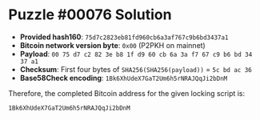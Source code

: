 # Puzzle #00076 Solution

- **Provided hash160**: `75d7c2823eb81fd960cb6a3af767c9b6bd3437a1`
- **Bitcoin network version byte**: `0x00` (P2PKH on mainnet)
- **Payload**: `00 75 d7 c2 82 3e b8 1f d9 60 cb 6a 3a f7 67 c9 b6 bd 34 37 a1`
- **Checksum**: First four bytes of `SHA256(SHA256(payload))` = `5c bd ac 36`
- **Base58Check encoding**: `1Bk6XhUdeX7GaT2Um6h5rNRAJQqJi2bDnM`

Therefore, the completed Bitcoin address for the given locking script is:

```
1Bk6XhUdeX7GaT2Um6h5rNRAJQqJi2bDnM
```
